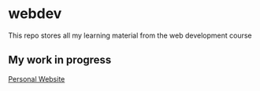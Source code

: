 # webdev
This repo stores all my learning material from the web development course

## My work in progress
[Personal Website](https://zhoudoris13.github.io/webdev/)
